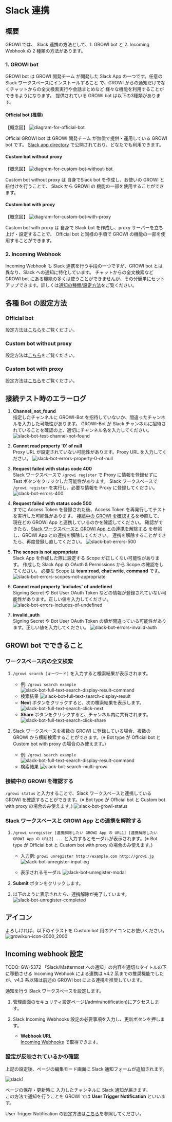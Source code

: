 # Slack 連携

## 概要

GROWI では、 Slack 連携の方法として、1. GROWI bot と 2. Incoming Webhook の 2 種類の方法があります。

### 1. GROWI bot

GROWI bot は GROWI 開発チーム が開発した Slack App の一つです。任意の Slack ワークスペースにインストールすること
で、GROWI からの通知だけでなくチャットからの全文検索実行や会話まとめなど
様々な機能を利用することができるようになります。
提供されている GROWI bot は以下の3種類があります。

#### Official bot (推奨)

【概念図】
![diagram-for-official-bot](/assets/images/slack-bot-outline-official.png)

Official GROWI bot は GROWI 開発チーム が無償で提供・運用している GROWI bot です。
[Slack app directory](https://wsgrowi.slack.com/apps) で公開されており、どなたでも利用できます。

#### Custom bot without proxy

【概念図】
![diagram-for-custom-bot-without-bot](/assets/images/slack-bot-outline-custom-without-proxy.png)

Custom bot without proxy は 自身でSlack bot を作成し、お使いの GROWI と紐付けを行うことで、
Slack から GROWI の 機能の一部を使用することができます。

#### Custom bot with proxy

【概念図】
![diagram-for-custom-bot-with-proxy](/assets/images/slack-bot-outline-custom-with-proxy.png)

Custom bot with proxy は 自身で Slack bot を作成し、proxy サーバーを立ち上げ・設定することで、
Official bot と同様の手順で GROWI の機能の一部を使用することができます。

### 2. Incoming Webhook

Incoming Webhook も Slack 連携を行う手段の一つですが、GROWI bot とは異なり、Slack への通知に特化しています。
チャットからの全文検索など GROWI bot にある機能の多くは使うことができませんが、その分簡単にセットアップできます。詳しくは[通知の種類/設定方法](/ja/admin-guide/management-cookbook/external-notification.html#通知の種類-設定方法)をご覧ください。

## 各種 Bot の設定方法

### Official bot

設定方法は[こちら](/ja/admin-guide/management-cookbook/grw-official-bot-settings.md)をご覧ください。

### Custom bot without proxy

設定方法は[こちら](/ja/admin-guide/management-cookbook/grw-custom-bot-with-proxy-settings.md)をご覧ください。

### Custom bot with proxy

設定方法は[こちら](/ja/admin-guide/management-cookbook/grw-custom-bot-without-proxy-settings.md)をご覧ください。

## 接続テスト時のエラーログ

1. **Channel_not_found**  
   指定したチャンネルに GROWI-Bot を招待していないか、間違ったチャンネルを入力した可能性があります。
   GROWI-Bot が Slack チャンネルに招待されていることを確認の上、適切にチャンネル名を入力してください。
   ![slack-bot-test-channel-not-found](/assets/images/slack-bot-test-channel-not-found.png)

1. **Cannot read property '0' of null**  
   Proxy URL が設定されていない可能性があります。Proxy URL を入力してください。
   ![slack-bot-errors-property-0-of-null](/assets/images/slack-bot-errors-property-0-of-null.png)

1. **Request failed with status code 400**  
   Slack ワークスペースで `/growi register` で Proxy に情報を登録せずに Test ボタンをクリックした可能性があります。
   Slack ワークスペースで `/growi register` を実行し、必要な情報を Proxy に登録してください。
   ![slack-bot-errors-400](/assets/images/slack-bot-errors-400.png)

1. **Request failed with status code 500**  
   すでに Access Token を登録された後、Access Token を再発行してテストを実行した可能性があります。
   [接続中の GROWI を確認する](./slack-integration.html#接続中の-GROWI-を確認する)を参照して、
   現在どの GROWI App と連携しているのかを確認してください。
   確認ができたら、[Slack ワークスペースと GROWI App との連携を解除する](./slack-integration.html#slack-ワークスペースと-growi-app-s-との連携を解除する)
   を参照し、GROWI App との連携を解除してください。
   連携を解除することができたら、再度登録し直してください。
   ![slack-bot-errors-500](/assets/images/slack-bot-errors-500.png)
  
1. **The scopes is not appropriate**  
    Slack App を作成した際に設定する Scope が正しくない可能性があります。
    作成した Slack App の OAuth & Permissions から Scope の確認をしてください。
    必要な Scope は **team:read**, **chat:write**, **command** です。
    ![slack-bot-errors-scopes-not-appropriate](/assets/images/slack-bot-errors-scopes-not-appropriate.png)

1. **Cannot read property 'includes' of undefined**  
    Signing Secret や Bot User OAuth Token などの情報が登録されていない可能性があります。正しい値を入力してください。
    ![slack-bot-errors-includes-of-undefined](/assets/images/slack-bot-errors-includes-of-undefined.png)

1. **invalid_auth**  
    Signing Secret や Bot User OAuth Token の値が間違っている可能性があります。正しい値を入力してください。
    ![slack-bot-errors-invalid-auth](/assets/images/slack-bot-errors-invalid-auth.png)

## GROWI bot でできること

### ワークスペース内の全文検索

1. `/growi search [キーワード]` を入力すると検索結果が表示されます。

   - 例: `/growi search example`
     ![slack-bot-full-text-search-display-result-command](/assets/images/slack-bot-full-text-search-display-result-command.png)
   - 検索結果
     ![slack-bot-full-text-search-display-result](/assets/images/slack-bot-full-text-search-display-result.png)
   - **Next** ボタンをクリックすると、次の検索結果を表示します。
     ![slack-bot-full-text-search-click-next](/assets/images/slack-bot-full-text-search-click-next.png)
   - **Share** ボタンをクリックすると、チャンネル内に共有されます。
     ![slack-bot-full-text-search-click-share](/assets/images/slack-bot-full-text-search-click-share.png)

1. Slack ワークスペースを複数の GROWI に登録している場合、複数の GROWI から横断検索することができます。(※ Bot type が Official bot と Custom bot with proxy の場合のみ使えます。)

    - 例: `/growi search example`
        ![slack-bot-full-text-search-display-result-command](/assets/images/slack-bot-full-text-search-display-result-command.png)
    - 検索結果
        ![slack-bot-search-multi-growi](/assets/images/slack-bot-search-multi-growi.png)

### 接続中の GROWI を確認する

`/growi status` と入力することで、Slack ワークスペースと連携している GROWI を確認することができます。(※ Bot type が Official bot と Custom bot with proxy の場合のみ使えます。)
![slack-bot-growi-status](/assets/images/slack-bot-growi-status.png)

### Slack ワークスペースと GROWI App との連携を解除する

  1. `/growi unregister [連携解除したい GROWI App の URL1] [連携解除したい GROWI App の URL2] ...` と入力するとモーダルが表示されます。(※ Bot type が Official bot と Custom bot with proxy の場合のみ使えます。)

     - 入力例: `growi unregister http://example.com http://growi.jp`
     ![slack-bot-unregister-input-eg](/assets/images/slack-bot-unregister-input-eg.png)

     - 表示されるモーダル
     ![slack-bot-unregister-modal](/assets/images/slack-bot-unregister-modal.png)

  1. **Submit** ボタンをクリックします。
  1. 以下のように表示されたら、連携解除が完了しています。
    ![slack-bot-unregister-completed](/assets/images/slack-bot-unregister-completed.png)

## アイコン

よろしければ、以下のイラストを Custom bot 用のアイコンにお使いください。
![growikun-icon-2000_2000](/assets/images/growikun-icon-2000_2000.png)

## Incoming webhook 設定

TODO: GW-5372 「Slack/Mattermost への通知」の内容を適切なタイトルの下に移動させる
Incoming Webhook による連携は v4.2 系までの推奨機能でしたが、v4.3 系以降は前述の GROWI bot による連携を推奨しています。

通知を行う Slack ワークスペースを設定します。

1. 管理画面のセキュリティ設定ページ(/admin/notification)にアクセスします。
2. Slack Incoming Webhooks 設定の必要事項を入力し、更新ボタンを押します。

    - **Webhook URL**  
    [Incoming Webhooks](https://slack.com/services/new/incoming-webhook) で取得できます。

### 設定が反映されているかの確認

上記の設定後、ページの編集モード画面に Slack 通知フォームが追加されます。

![slack1](/assets/images/slack1.png)

ページの保存・更新時に 入力したチャンネルに Slack 通知が届きます。  
この方法で通知を行うことを GROWI では **User Trigger Notification** といいます。

User Trigger Notification の設定方法は[こちら](../management-cookbook/external-notification.html#user-trigger-notification-設定)を参照してください。
